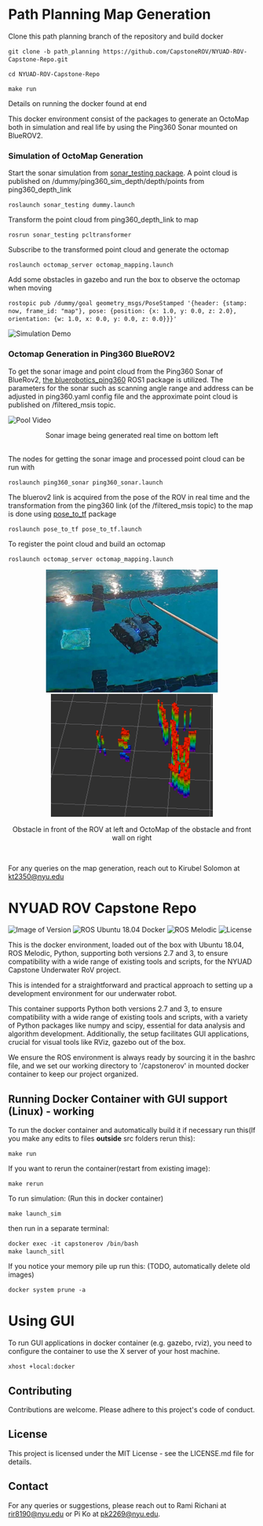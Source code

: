 # Path Planning Map Generation

Clone this path planning branch of the repository and build docker
```
git clone -b path_planning https://github.com/CapstoneROV/NYUAD-ROV-Capstone-Repo.git
```

```
cd NYUAD-ROV-Capstone-Repo
```

```
make run
```
Details on running the docker found at end

This docker environment consist of the packages to generate an OctoMap both in simulation and real life by using the Ping360 Sonar mounted on BlueROV2. 

### Simulation of OctoMap Generation
Start the sonar simulation from [sonar_testing package](https://github.com/CapstoneROV/sonar_testing). A point cloud is published on /dummy/ping360_sim_depth/depth/points from ping360_depth_link 

```
roslaunch sonar_testing dummy.launch
```

Transform the point cloud from ping360_depth_link to map

```
rosrun sonar_testing pcltransformer
```

Subscribe to the transformed point cloud and generate the octomap

```
roslaunch octomap_server octomap_mapping.launch
```


Add some obstacles in gazebo and run the box to observe the octomap when moving 
```
rostopic pub /dummy/goal geometry_msgs/PoseStamped '{header: {stamp: now, frame_id: "map"}, pose: {position: {x: 1.0, y: 0.0, z: 2.0}, orientation: {w: 1.0, x: 0.0, y: 0.0, z: 0.0}}}'
```


![Simulation Demo](./assets/SimulationRecording.gif)
### Octomap Generation in Ping360 BlueROV2

To get the sonar image and point cloud from the Ping360 Sonar of BlueRov2, [the bluerobotics_ping360](https://github.com/GSO-soslab/bluerobotics_ping360.git) ROS1 package is utilized. The parameters for the sonar such as scanning angle range and address can be adjusted in ping360.yaml config file and the approximate point cloud is published on /filtered_msis topic.


![Pool Video](./assets/Poolvideo.gif)

<p align="center">
Sonar image being generated real time on bottom left
</p>

<br>
The nodes for getting the sonar image and processed point cloud can be run with

``` 
roslaunch ping360_sonar ping360_sonar.launch 
```

The bluerov2 link is acquired from the pose of the ROV in real time and the transformation from the ping360 link (of the /filtered_msis topic) to the map is done using [pose_to_tf](https://github.com/CapstoneROV/pose_to_tf.git) package

```
roslaunch pose_to_tf pose_to_tf.launch
```

To register the point cloud and build an octomap

```
roslaunch octomap_server octomap_mapping.launch
```

<p align="center">
  <img src="./assets/realpool.JPG" alt="RealPool" width="350" height="250"/>
  <img src="./assets/pool_pcl.png" alt="Pool pcl" width="330" height="250"/>
</p>


<p align="center">Obstacle in front of the ROV at left and OctoMap of the obstacle and front wall on right </p>

<br>

For any queries on the map generation, reach out to Kirubel Solomon at kt2350@nyu.edu

# NYUAD ROV Capstone Repo

![Image of Version](https://img.shields.io/badge/version-latest-blue)
![ROS Ubuntu 18.04 Docker](https://img.shields.io/badge/docker-ROS%20Ubuntu%2018.04-blue)
![ROS Melodic](https://img.shields.io/badge/ROS-Melodic-brightgreen)
![License](https://img.shields.io/badge/license-Open-blue.svg)

This is the docker environment, loaded out of the box with Ubuntu 18.04, ROS Melodic, Python, supporting both versions 2.7 and 3, to ensure compatibility with a wide range of existing tools and scripts, for the NYUAD Capstone Underwater RoV project.

This is intended for a straightforward and practical approach to setting up a development environment for our underwater robot. 

This container supports Python both versions 2.7 and 3, to ensure compatibility with a wide range of existing tools and scripts, with a variety of Python packages like numpy and scipy, essential for data analysis and algorithm development. Additionally, the setup facilitates GUI applications, crucial for visual tools like RViz, gazebo out of the box.

We ensure the ROS environment is always ready by sourcing it in the bashrc file, and we set our working directory to '/capstonerov' in mounted docker container to keep our project organized. 

## Running Docker Container with GUI support (Linux) - working
To run the docker container and automatically build it if necessary run this(If you make any edits to files **outside** src folders rerun this):
```
make run 
```

If you want to rerun the container(restart from existing image):
```
make rerun
```

To run simulation: (Run this in docker container)
```
make launch_sim
```
then run in a separate terminal:
```
docker exec -it capstonerov /bin/bash
make launch_sitl
```

If you notice your memory pile up run this: (TODO, automatically delete old images)
```
docker system prune -a
```
# Using GUI

To run GUI applications in docker container (e.g. gazebo, rviz), you need to configure the container to use the X server of your host machine.

```
xhost +local:docker
```

## Contributing
Contributions are welcome. Please adhere to this project's code of conduct.

## License
This project is licensed under the MIT License - see the LICENSE.md file for details.

## Contact
For any queries or suggestions, please reach out to Rami Richani at rir8190@nyu.edu or Pi Ko at pk2269@nyu.edu.
